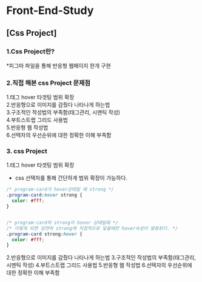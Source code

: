 ﻿# Front-End-Study
## [Css Project]
### 1.Css Project란?
*피그마 파일을 통해 반응형 웹페이지 한개 구현
### 2.직접 해본 css Project 문제점
1.태그 hover 타겟팅 범위 확장 <br/>
2.반응형으로 이미지를 감췄다 나타나게 하는법 <br/>
3.구조적인 작성법의 부족함(태그관리, 시멘틱 작성) <br/>
4.부트스트랩 그리드 사용법 <br/>
5.반응형 웹 작성법 <br/>
6.선택자의 우선순위에 대한 정확한 이해 부족함 <br/>
### 3. css Project
1.태그 hover 타겟팅 범위 확장
  * css 선택자를 통해 간단하게 범위 확장이 가능하다.
  ```css
  /* program-card가 hover상태일 때 strong */
  .program-card:hover strong {
    color: #fff;
  }


  /* program-card의 strong이 hover 상태일때 */
  /* 이렇게 되면 당연히 strong에 직접적으로 닿을때만 hover속성이 발동된다. */
  .program-card strong:hover {
    color: #fff;
  }
  ```
2.반응형으로 이미지를 감췄다 나타나게 하는법
3.구조적인 작성법의 부족함(태그관리, 시멘틱 작성)
4.부트스트랩 그리드 사용법 
5.반응형 웹 작성법
6.선택자의 우선순위에 대한 정확한 이해 부족함





